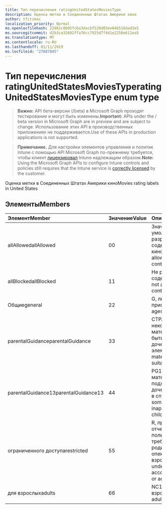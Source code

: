 ```yaml
---
title: Тип перечисления ratingUnitedStatesMoviesType
description: Оценка метки в Соединенных Штатах Америки кино
author: tfitzmac
localization_priority: Normal
ms.openlocfilehash: 22861c0b05fc6a3dacbf520d03ee04b516dad3e5
ms.sourcegitcommit: d2b3ca32602ffa76cc7925d7f4d1e2258e611ea5
ms.translationtype: MT
ms.contentlocale: ru-RU
ms.lasthandoff: 01/11/2019
ms.locfileid: "27887845"
---
```

# <a name="ratingunitedstatesmoviestype-enum-type"></a><span data-ttu-id="f676a-103">Тип перечисления ratingUnitedStatesMoviesType</span><span class="sxs-lookup"><span data-stu-id="f676a-103">ratingUnitedStatesMoviesType enum type</span></span>

> <span data-ttu-id="f676a-104">**Важно:** API бета-версии (/beta) в Microsoft Graph проходят тестирование и могут быть изменены.</span><span class="sxs-lookup"><span data-stu-id="f676a-104">**Important:** APIs under the / beta version in Microsoft Graph are in preview and are subject to change.</span></span> <span data-ttu-id="f676a-105">Использование этих API в производственных приложениях не поддерживается.</span><span class="sxs-lookup"><span data-stu-id="f676a-105">Use of these APIs in production applications is not supported.</span></span>

> <span data-ttu-id="f676a-106">**Примечание.** Для настройки элементов управления и политик Intune с помощью API Microsoft Graph по-прежнему требуется, чтобы клиент [лицензировал](https://go.microsoft.com/fwlink/?linkid=839381) Intune надлежащим образом.</span><span class="sxs-lookup"><span data-stu-id="f676a-106">**Note:** Using the Microsoft Graph APIs to configure Intune controls and policies still requires that the Intune service is [correctly licensed](https://go.microsoft.com/fwlink/?linkid=839381) by the customer.</span></span>

<span data-ttu-id="f676a-107">Оценка метки в Соединенных Штатах Америки кино</span><span class="sxs-lookup"><span data-stu-id="f676a-107">Movies rating labels in United States</span></span>
## <a name="members"></a><span data-ttu-id="f676a-108">Элементы</span><span class="sxs-lookup"><span data-stu-id="f676a-108">Members</span></span>
|<span data-ttu-id="f676a-109">Элемент</span><span class="sxs-lookup"><span data-stu-id="f676a-109">Member</span></span>|<span data-ttu-id="f676a-110">Значение</span><span class="sxs-lookup"><span data-stu-id="f676a-110">Value</span></span>|<span data-ttu-id="f676a-111">Описание</span><span class="sxs-lookup"><span data-stu-id="f676a-111">Description</span></span>|
|:---|:---|:---|
|<span data-ttu-id="f676a-112">allAllowed</span><span class="sxs-lookup"><span data-stu-id="f676a-112">allAllowed</span></span>|<span data-ttu-id="f676a-113">0</span><span class="sxs-lookup"><span data-stu-id="f676a-113">0</span></span>|<span data-ttu-id="f676a-114">Значение по умолчанию, разрешать все содержимое кино</span><span class="sxs-lookup"><span data-stu-id="f676a-114">Default value, allow all movies content</span></span>|
|<span data-ttu-id="f676a-115">allBlocked</span><span class="sxs-lookup"><span data-stu-id="f676a-115">allBlocked</span></span>|<span data-ttu-id="f676a-116">1</span><span class="sxs-lookup"><span data-stu-id="f676a-116">1</span></span>|<span data-ttu-id="f676a-117">Не разрешать любое содержимое кино</span><span class="sxs-lookup"><span data-stu-id="f676a-117">Do not allow any movies content</span></span>|
|<span data-ttu-id="f676a-118">Общие</span><span class="sxs-lookup"><span data-stu-id="f676a-118">general</span></span>|<span data-ttu-id="f676a-119">2</span><span class="sxs-lookup"><span data-stu-id="f676a-119">2</span></span>|<span data-ttu-id="f676a-120">G, любого возраста присоединен</span><span class="sxs-lookup"><span data-stu-id="f676a-120">G, all ages admitted</span></span>|
|<span data-ttu-id="f676a-121">parentalGuidance</span><span class="sxs-lookup"><span data-stu-id="f676a-121">parentalGuidance</span></span>|<span data-ttu-id="f676a-122">3</span><span class="sxs-lookup"><span data-stu-id="f676a-122">3</span></span>|<span data-ttu-id="f676a-123">СТРАНИЦА, некоторые материалы могут быть подходит для дочерних элементов</span><span class="sxs-lookup"><span data-stu-id="f676a-123">PG, some material may not be suitable for children</span></span>|
|<span data-ttu-id="f676a-124">parentalGuidance13</span><span class="sxs-lookup"><span data-stu-id="f676a-124">parentalGuidance13</span></span>|<span data-ttu-id="f676a-125">4</span><span class="sxs-lookup"><span data-stu-id="f676a-125">4</span></span>|<span data-ttu-id="f676a-126">PG13, некоторые материалы может не подходят для дочерних элементов в списке 13</span><span class="sxs-lookup"><span data-stu-id="f676a-126">PG13, some material may be inappropriate for children under 13</span></span>|
|<span data-ttu-id="f676a-127">ограниченного доступа</span><span class="sxs-lookup"><span data-stu-id="f676a-127">restricted</span></span>|<span data-ttu-id="f676a-128">5</span><span class="sxs-lookup"><span data-stu-id="f676a-128">5</span></span>|<span data-ttu-id="f676a-129">R, просматривающих отчеты пользователей 17 требуют наглядные родителем или опекуном взрослых</span><span class="sxs-lookup"><span data-stu-id="f676a-129">R, viewers under 17 require accompanying parent or adult guardian</span></span>|
|<span data-ttu-id="f676a-130">для взрослых</span><span class="sxs-lookup"><span data-stu-id="f676a-130">adults</span></span>|<span data-ttu-id="f676a-131">6</span><span class="sxs-lookup"><span data-stu-id="f676a-131">6</span></span>|<span data-ttu-id="f676a-132">NC17 только для взрослых</span><span class="sxs-lookup"><span data-stu-id="f676a-132">NC17, adults only</span></span>|





